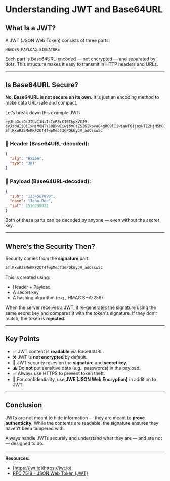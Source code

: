 # Understanding JWT and Base64URL

## What Is a JWT?

A JWT (JSON Web Token) consists of three parts:

```
HEADER.PAYLOAD.SIGNATURE
```

Each part is Base64URL-encoded — not encrypted — and separated by dots. This structure makes it easy to transmit in HTTP headers and URLs.

---

## Is Base64URL Secure?

**No, Base64URL is not secure on its own.** It is just an encoding method to make data URL-safe and compact.

Let’s break down this example JWT:

```
eyJhbGciOiJIUzI1NiIsInR5cCI6IkpXVCJ9.
eyJzdWIiOiIxMjM0NTY3ODkwIiwibmFtZSI6IkpvaG4gRG9lIiwiaWF0IjoxNTE2MjM5MDIyfQ.
SflKxwRJSMeKKF2QT4fwpMeJf36POk6yJV_adQssw5c
```

### 🔹 Header (Base64URL-decoded):

```json
{
  "alg": "HS256",
  "typ": "JWT"
}
```

### 🔹 Payload (Base64URL-decoded):

```json
{
  "sub": "1234567890",
  "name": "John Doe",
  "iat": 1516239022
}
```

Both of these parts can be decoded by anyone — even without the secret key.

---

## Where’s the Security Then?

Security comes from the **signature** part:

```
SflKxwRJSMeKKF2QT4fwpMeJf36POk6yJV_adQssw5c
```

This is created using:

- Header + Payload
- A secret key
- A hashing algorithm (e.g., HMAC SHA-256)

When the server receives a JWT, it re-generates the signature using the same secret key and compares it with the token's signature. If they don’t match, the token is **rejected**.

---

## Key Points

- ✅ JWT content is **readable** via Base64URL.
- ❌ JWT is **not encrypted** by default.
- 🔐 JWT security relies on the **signature** and **secret key**.
- ⚠️ Do **not** put sensitive data (e.g., passwords) in the payload.
- ✅ Always use HTTPS to prevent token theft.
- 🔐 For confidentiality, use **JWE (JSON Web Encryption)** in addition to JWT.

---

## Conclusion

JWTs are not meant to hide information — they are meant to **prove authenticity**. While the contents are readable, the signature ensures they haven’t been tampered with.

Always handle JWTs securely and understand what they are — and are not — designed to do.

---

**Resources:**

- [https://jwt.io](https://jwt.io)
- [RFC 7519 - JSON Web Token (JWT)](https://datatracker.ietf.org/doc/html/rfc7519)
